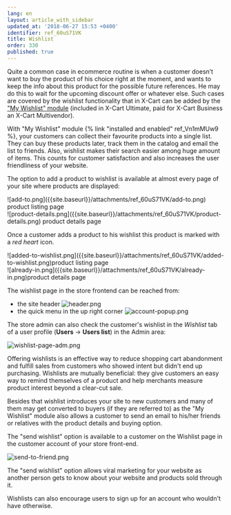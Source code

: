 ```yaml
---
lang: en
layout: article_with_sidebar
updated_at: '2018-06-27 15:53 +0400'
identifier: ref_60uS71VK
title: Wishlist
order: 330
published: true
---
```

Quite a common case in ecommerce routine is when a customer doesn’t want to buy the product of his choice right at the moment, and wants to keep the info about this product for the possible future references. He may do this to wait for the upcoming discount offer or whatever else. Such cases are covered by the wishlist functionality that in X-Cart can be added by the ["My Wishlist" module](https://market.x-cart.com/addons/my-wishlist.html) (included in X-Cart Ultimate, paid for X-Cart Business an X-Cart Multivendor).

With "My Wishlist" module {% link "installed and enabled" ref_Vn1mMUw9 %}, your customers can collect their favourite products into a single list. They can buy these products later, track them in the catalog and email the list to friends. Also, wishlist makes their search easier among huge amount of items. This counts for customer satisfaction and also increases the user friendliness of your website.

The option to add a product to wishlist is available at almost every page of your site where products are displayed:

  <div class="ui stackable three column grid">
    <div class="column" markdown="span">![add-to.png]({{site.baseurl}}/attachments/ref_60uS71VK/add-to.png) product listing page</div>
    <div class="column" markdown="span">![product-details.png]({{site.baseurl}}/attachments/ref_60uS71VK/product-details.png) product details page</div>
  </div>


Once a customer adds a product to his wishlist this product is marked with a _red heart_ icon. 

   <div class="ui stackable three column grid">
     <div class="column" markdown="span">![added-to-wishlist.png]({{site.baseurl}}/attachments/ref_60uS71VK/added-to-wishlist.png)product listing page</div>
     <div class="column" markdown="span"> ![already-in.png]({{site.baseurl}}/attachments/ref_60uS71VK/already-in.png)product details page</div>
   </div>

                                                           
                                                           
The wishlist page in the store frontend can be reached from:

* the site header 
  ![header.png]({{site.baseurl}}/attachments/ref_60uS71VK/header.png)
* the quick menu in the up right corner
  ![account-popup.png]({{site.baseurl}}/attachments/ref_60uS71VK/account-popup.png)

The store admin can also check the customer's wishlist in the _Wishlist_ tab of a user profile (**Users** -> **Users list**) in the Admin area:

![wishlist-page-adm.png]({{site.baseurl}}/attachments/ref_60uS71VK/wishlist-page-adm.png)


Offering wishlists is an effective way to reduce shopping cart abandonment and fulfill sales from customers who showed intent but didn't end up purchasing. Wishlists are mutually beneficial: they give customers an easy way to remind themselves of a product and help merchants measure product interest beyond a clear-cut sale.

Besides that wishlist introduces your site to new customers and many of them may get converted to buyers (if they are referred to) as the "My Wishlist" module also allows a customer to send an email to his/her friends or relatives with the product details and buying option. 

The "send wishlist" option is available to a customer on the Wishlist page in the customer account of your store front-end.

![send-to-friend.png]({{site.baseurl}}/attachments/ref_60uS71VK/send-to-friend.png)

The "send wishlist" option allows viral marketing for your website as another person gets to know about your website and products sold through it. 

Wishlists can also encourage users to sign up for an account who wouldn't have otherwise.